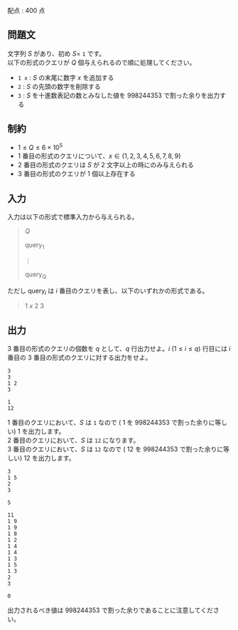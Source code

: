 配点 : $400$ 点

## 問題文

文字列 $S$ があり、初め $S=$ `1` です。<br>
以下の形式のクエリが $Q$ 個与えられるので順に処理してください。

- `1 x` : $S$ の末尾に数字 $x$ を追加する
- `2` : $S$ の先頭の数字を削除する
- `3` : $S$ を十進数表記の数とみなした値を $998244353$ で割った余りを出力する

## 制約

- $1 \leq Q \leq 6 \times 10^5$
- $1$ 番目の形式のクエリについて、$x \in \{1,2,3,4,5,6,7,8,9\}$
- $2$ 番目の形式のクエリは $S$ が $2$ 文字以上の時にのみ与えられる
- $3$ 番目の形式のクエリが $1$ 個以上存在する

## 入力

入力は以下の形式で標準入力から与えられる。

> $Q$
> 
> $\mathrm{query}_1$
> 
> $\vdots$
> 
> $\mathrm{query}_Q$

ただし $\mathrm{query}_i$ は $i$ 番目のクエリを表し、以下のいずれかの形式である。

> $1$ $x$
> $2$
> $3$

## 出力

$3$ 番目の形式のクエリの個数を $q$ として、$q$ 行出力せよ。$i$ $(1 \leq i \leq q)$ 行目には $i$ 番目の $3$ 番目の形式のクエリに対する出力をせよ。

```input1
3
3
1 2
3
```

```output1
1
12
```

$1$ 番目のクエリにおいて、$S$ は `1` なので ( $1$ を $998244353$ で割った余りに等しい) $1$ を出力します。<br>
$2$ 番目のクエリにおいて、$S$ は `12` になります。<br>
$3$ 番目のクエリにおいて、$S$ は `12` なので ( $12$ を $998244353$ で割った余りに等しい) $12$ を出力します。  

```input2
3
1 5
2
3
```

```output2
5
```

```input3
11
1 9
1 9
1 8
1 2
1 4
1 4
1 3
1 5
1 3
2
3
```

```output3
0
```

出力されるべき値は $998244353$ で割った余りであることに注意してください。